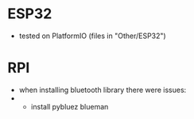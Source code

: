 # ESP32
- tested on PlatformIO (files in "Other/ESP32")

# RPI
- when installing bluetooth library there were issues:
- - install pybluez blueman
